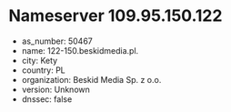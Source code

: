 # Nameserver 109.95.150.122

* as_number: 50467
* name: 122-150.beskidmedia.pl.
* city: Kety
* country: PL
* organization: Beskid Media Sp. z o.o.
* version: Unknown
* dnssec: false
